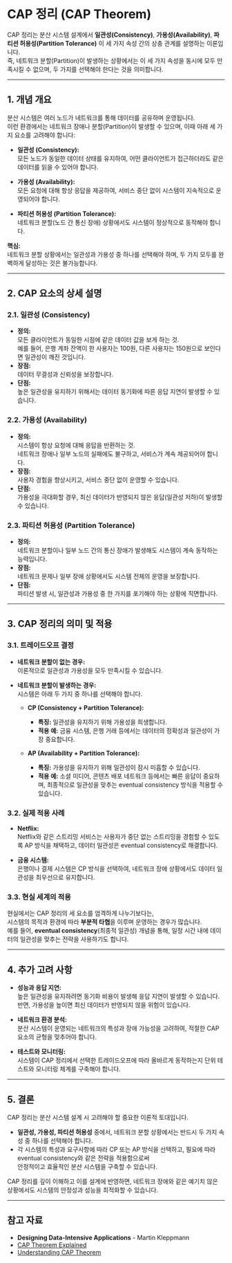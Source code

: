 # CAP 정리 (CAP Theorem)

CAP 정리는 분산 시스템 설계에서 **일관성(Consistency)**, **가용성(Availability)**, **파티션 허용성(Partition Tolerance)** 이 세 가지 속성 간의 상충 관계를 설명하는 이론입니다.  
즉, 네트워크 분할(Partition)이 발생하는 상황에서는 이 세 가지 속성을 동시에 모두 만족시킬 수 없으며, 두 가지를 선택해야 한다는 것을 의미합니다.

---

## 1. 개념 개요

분산 시스템은 여러 노드가 네트워크를 통해 데이터를 공유하며 운영됩니다.  
이런 환경에서는 네트워크 장애나 분할(Partition)이 발생할 수 있으며, 이때 아래 세 가지 요소를 고려해야 합니다:

- **일관성 (Consistency):**  
  모든 노드가 동일한 데이터 상태를 유지하여, 어떤 클라이언트가 접근하더라도 같은 데이터를 읽을 수 있어야 합니다.

- **가용성 (Availability):**  
  모든 요청에 대해 항상 응답을 제공하여, 서비스 중단 없이 시스템이 지속적으로 운영되어야 합니다.

- **파티션 허용성 (Partition Tolerance):**  
  네트워크 분할(노드 간 통신 장애) 상황에서도 시스템이 정상적으로 동작해야 합니다.

**핵심:**  
네트워크 분할 상황에서는 일관성과 가용성 중 하나를 선택해야 하며, 두 가지 모두를 완벽하게 달성하는 것은 불가능합니다.

---

## 2. CAP 요소의 상세 설명

### 2.1. 일관성 (Consistency)
- **정의:**  
  모든 클라이언트가 동일한 시점에 같은 데이터 값을 보게 하는 것.  
  예를 들어, 은행 계좌 잔액이 한 사용자는 100원, 다른 사용자는 150원으로 보인다면 일관성이 깨진 것입니다.
- **장점:**  
  데이터 무결성과 신뢰성을 보장합니다.
- **단점:**  
  높은 일관성을 유지하기 위해서는 데이터 동기화에 따른 응답 지연이 발생할 수 있습니다.

### 2.2. 가용성 (Availability)
- **정의:**  
  시스템이 항상 요청에 대해 응답을 반환하는 것.  
  네트워크 장애나 일부 노드의 실패에도 불구하고, 서비스가 계속 제공되어야 합니다.
- **장점:**  
  사용자 경험을 향상시키고, 서비스 중단 없이 운영할 수 있습니다.
- **단점:**  
  가용성을 극대화할 경우, 최신 데이터가 반영되지 않은 응답(일관성 저하)이 발생할 수 있습니다.

### 2.3. 파티션 허용성 (Partition Tolerance)
- **정의:**  
  네트워크 분할이나 일부 노드 간의 통신 장애가 발생해도 시스템이 계속 동작하는 능력입니다.
- **장점:**  
  네트워크 문제나 일부 장애 상황에서도 시스템 전체의 운영을 보장합니다.
- **단점:**  
  파티션 발생 시, 일관성과 가용성 중 한 가지를 포기해야 하는 상황에 직면합니다.

---

## 3. CAP 정리의 의미 및 적용

### 3.1. 트레이드오프 결정
- **네트워크 분할이 없는 경우:**  
  이론적으로 일관성과 가용성을 모두 만족시킬 수 있습니다.
  
- **네트워크 분할이 발생하는 경우:**  
  시스템은 아래 두 가지 중 하나를 선택해야 합니다.
  - **CP (Consistency + Partition Tolerance):**  
    - **특징:** 일관성을 유지하기 위해 가용성을 희생합니다.  
    - **적용 예:** 금융 시스템, 은행 거래 등에서는 데이터의 정확성과 일관성이 가장 중요합니다.
    
  - **AP (Availability + Partition Tolerance):**  
    - **특징:** 가용성을 유지하기 위해 일관성이 잠시 미흡할 수 있습니다.  
    - **적용 예:** 소셜 미디어, 콘텐츠 배포 네트워크 등에서는 빠른 응답이 중요하며, 최종적으로 일관성을 맞추는 eventual consistency 방식을 적용할 수 있습니다.

### 3.2. 실제 적용 사례
- **Netflix:**  
  Netflix와 같은 스트리밍 서비스는 사용자가 중단 없는 스트리밍을 경험할 수 있도록 AP 방식을 채택하고, 데이터 일관성은 eventual consistency로 해결합니다.
  
- **금융 시스템:**  
  은행이나 결제 시스템은 CP 방식을 선택하여, 네트워크 장애 상황에서도 데이터 일관성을 최우선으로 유지합니다.

### 3.3. 현실 세계의 적용
현실에서는 CAP 정리의 세 요소를 엄격하게 나누기보다는,  
시스템의 목적과 환경에 따라 **부분적 타협**을 이루며 운영하는 경우가 많습니다.  
예를 들어, **eventual consistency**(최종적 일관성) 개념을 통해, 일정 시간 내에 데이터의 일관성을 맞추는 전략을 사용하기도 합니다.

---

## 4. 추가 고려 사항

- **성능과 응답 지연:**  
  높은 일관성을 유지하려면 동기화 비용이 발생해 응답 지연이 발생할 수 있습니다.  
  반면, 가용성을 높이면 최신 데이터가 반영되지 않을 위험이 있습니다.
  
- **네트워크 환경 분석:**  
  분산 시스템이 운영되는 네트워크의 특성과 장애 가능성을 고려하여, 적절한 CAP 요소의 균형을 맞추어야 합니다.
  
- **테스트와 모니터링:**  
  시스템이 CAP 정리에서 선택한 트레이드오프에 따라 올바르게 동작하는지 단위 테스트와 모니터링 체계를 구축해야 합니다.

---

## 5. 결론

CAP 정리는 분산 시스템 설계 시 고려해야 할 중요한 이론적 토대입니다.  
- **일관성, 가용성, 파티션 허용성** 중에서, 네트워크 분할 상황에서는 반드시 두 가지 속성 중 하나를 선택해야 합니다.  
- 각 시스템의 특성과 요구사항에 따라 CP 또는 AP 방식을 선택하고, 필요에 따라 eventual consistency와 같은 전략을 적용함으로써  
  안정적이고 효율적인 분산 시스템을 구축할 수 있습니다.

CAP 정리를 깊이 이해하고 이를 설계에 반영하면, 네트워크 장애와 같은 예기치 않은 상황에서도 시스템의 안정성과 성능을 최적화할 수 있습니다.

---

## 참고 자료

- **Designing Data-Intensive Applications** - Martin Kleppmann  
- [CAP Theorem Explained](https://www.infoq.com/articles/cap-twelve-years-of-distributed-systems/)
- [Understanding CAP Theorem](https://www.redhat.com/en/topics/cloud-native-apps/what-is-the-cap-theorem)